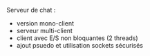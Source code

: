 Serveur de chat :
 - version mono-client
 - serveur multi-client
 - client avec E/S non bloquantes (2 threads)
 - ajout psuedo et utilisation sockets sécurisés
